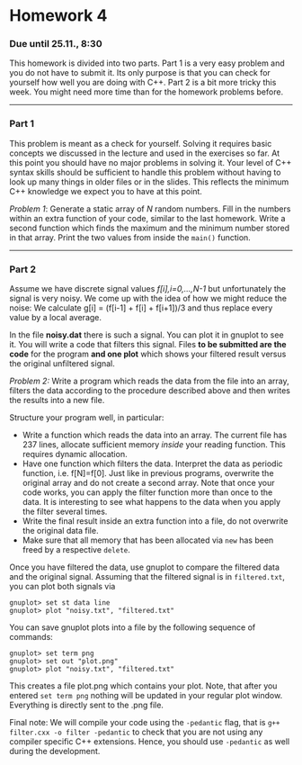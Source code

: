 # Homework 4
###  Due until 25.11., 8:30

This homework is divided into two parts. Part 1 is a very easy problem and you do not have to submit it. Its only purpose is that you can check for yourself how well you are doing with C++. Part 2 is a bit more tricky this week. You might need more time than for the homework problems before.

***
### Part 1
This problem is meant as a check for yourself. Solving it requires basic concepts we discussed in the lecture and used in the exercises so far. At this point you should have no major problems in solving it. Your level of C++ syntax skills should be sufficient to handle this problem without having to look up many things in older files or in the slides. This reflects the minimum C++ knowledge we expect you to have at this point.

*Problem 1*:
Generate a static array of *N* random numbers. Fill in the numbers within an extra function of your code, similar to the last homework. Write a second function which finds the maximum and the minimum number stored in that array. Print the two values from inside the `main()` function.

***

### Part 2

Assume we have discrete signal values *f[i],i=0,...,N-1* but unfortunately the signal is very noisy. We come up with the idea of how we might reduce the noise: We calculate g[i] = (f[i-1] + f[i] + f[i+1])/3 and thus replace every value by a local average.

In the file **noisy.dat** there is such a signal. You can plot it in gnuplot to see it. You will write a code that filters this signal. Files **to be submitted are the code** for the program **and one plot** which shows your filtered result versus the original unfiltered signal.

*Problem 2:* Write a program which reads the data from the file into an array, filters the data according to the procedure described above and then writes the results into a new file.

Structure your program well, in particular:
* Write a function which reads the data into an array.
  The current file has 237 lines, allocate sufficient memory *inside*
  your reading function. This requires dynamic allocation.
* Have one function which filters the data. Interpret the
  data as periodic function, i.e. f[N]=f[0]. Just like in previous
  programs, overwrite the original array and do not create a second
  array.  Note that once your code works, you can apply the filter
  function more than once to the data. It is interesting to see what
  happens to the data when you apply the filter several times.
* Write the final result inside an extra function into a file, do not
  overwrite the original data file.
* Make sure that all memory that has been allocated via `new` has
  been freed by a respective `delete`.

Once you have filtered the data, use gnuplot to compare the filtered
data and the original signal. Assuming that the filtered signal is in `filtered.txt`, you can plot both signals via
```
gnuplot> set st data line
gnuplot> plot "noisy.txt", "filtered.txt"
```
You can save gnuplot plots into a file by the following sequence of commands:
```
gnuplot> set term png
gnuplot> set out "plot.png"
gnuplot> plot "noisy.txt", "filtered.txt"
```
This creates a file plot.png which contains your plot. Note, that after you entered `set term png` nothing will be updated in your regular plot window. Everything is directly sent to the .png file.


Final note: We will compile your code using the `-pedantic` flag, that is `g++ filter.cxx -o filter -pedantic` to check that you are not using any compiler specific C++ extensions. Hence, you should use `-pedantic` as well during the development.
